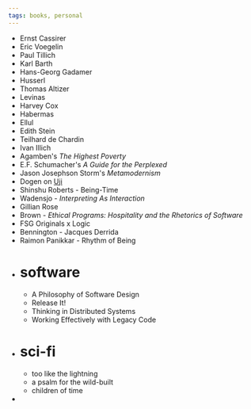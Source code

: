 ```yaml
---
tags: books, personal
---
```


- Ernst Cassirer
- Eric Voegelin
- Paul Tillich
- Karl Barth
- Hans-Georg Gadamer
- Husserl
- Thomas Altizer
- Levinas
- Harvey Cox
- Habermas
- Ellul
- Edith Stein
- Teilhard de Chardin
- Ivan Illich
- Agamben's *The Highest Poverty*
- E.F. Schumacher's *A Guide for the Perplexed*
- Jason Josephson Storm's *Metamodernism*
- Dogen on [Uji](https://en.wikipedia.org/wiki/Uji_(Being-Time))
- Shinshu Roberts - Being-Time
- Wadensjo - *Interpreting As Interaction*
- Gillian Rose
- Brown - *Ethical Programs: Hospitality and the Rhetorics of Software*
- FSG Originals x Logic
- Bennington - Jacques Derrida
- Raimon Panikkar - Rhythm of Being
- # software
	- A Philosophy of Software Design
	- Release It!
	- Thinking in Distributed Systems
	- Working Effectively with Legacy Code
- # sci-fi
	- too like the lightning
	- a psalm for the wild-built
	- children of time
-